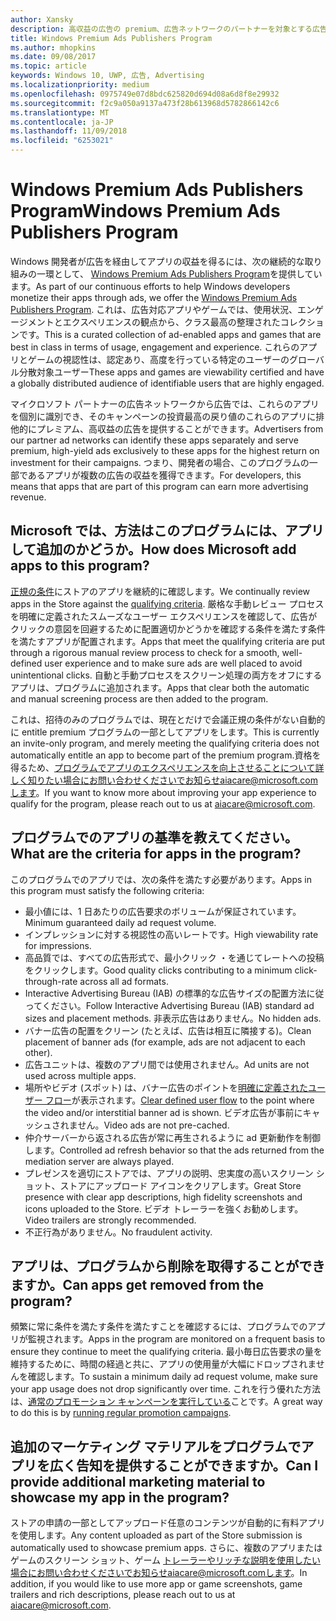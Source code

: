```yaml
---
author: Xansky
description: 高収益の広告の premium、広告ネットワークのパートナーを対象とする広告対応アプリの整理されたコレクション premium 広告の発行元のプログラムで、Windows このプログラムでのアプリは、使用状況、エンゲージメントとエクスペリエンスの観点からのクラスに最適です。
title: Windows Premium Ads Publishers Program
ms.author: mhopkins
ms.date: 09/08/2017
ms.topic: article
keywords: Windows 10, UWP, 広告, Advertising
ms.localizationpriority: medium
ms.openlocfilehash: 0975749e07d8bdc625820d694d08a6d8f8e29932
ms.sourcegitcommit: f2c9a050a9137a473f28b613968d5782866142c6
ms.translationtype: MT
ms.contentlocale: ja-JP
ms.lasthandoff: 11/09/2018
ms.locfileid: "6253021"
---
```

# <a name="windows-premium-ads-publishers-program"></a><span data-ttu-id="2b55f-105">Windows Premium Ads Publishers Program</span><span class="sxs-lookup"><span data-stu-id="2b55f-105">Windows Premium Ads Publishers Program</span></span>

<span data-ttu-id="2b55f-106">Windows 開発者が広告を経由してアプリの収益を得るには、次の継続的な取り組みの一環として、 [Windows Premium Ads Publishers Program](http://www.windowspremiumapps.com)を提供しています。</span><span class="sxs-lookup"><span data-stu-id="2b55f-106">As part of our continuous efforts to help Windows developers monetize their apps through ads, we offer the [Windows Premium Ads Publishers Program](http://www.windowspremiumapps.com).</span></span> <span data-ttu-id="2b55f-107">これは、広告対応アプリやゲームでは、使用状況、エンゲージメントとエクスペリエンスの観点から、クラス最高の整理されたコレクションです。</span><span class="sxs-lookup"><span data-stu-id="2b55f-107">This is a curated collection of ad-enabled apps and games that are best in class in terms of usage, engagement and experience.</span></span> <span data-ttu-id="2b55f-108">これらのアプリとゲームの視認性は、認定あり、高度を行っている特定のユーザーのグローバル分散対象ユーザー</span><span class="sxs-lookup"><span data-stu-id="2b55f-108">These apps and games are viewability certified and have a globally distributed audience of identifiable users that are highly engaged.</span></span>

<span data-ttu-id="2b55f-109">マイクロソフト パートナーの広告ネットワークから広告では、これらのアプリを個別に識別でき、そのキャンペーンの投資最高の戻り値のこれらのアプリに排他的にプレミアム、高収益の広告を提供することができます。</span><span class="sxs-lookup"><span data-stu-id="2b55f-109">Advertisers from our partner ad networks can identify these apps separately and serve premium, high-yield ads exclusively to these apps for the highest return on investment for their campaigns.</span></span> <span data-ttu-id="2b55f-110">つまり、開発者の場合、このプログラムの一部であるアプリが複数の広告の収益を獲得できます。</span><span class="sxs-lookup"><span data-stu-id="2b55f-110">For developers, this means that apps that are part of this program can earn more advertising revenue.</span></span>

## <a name="how-does-microsoft-add-apps-to-this-program"></a><span data-ttu-id="2b55f-111">Microsoft では、方法はこのプログラムには、アプリして追加のかどうか。</span><span class="sxs-lookup"><span data-stu-id="2b55f-111">How does Microsoft add apps to this program?</span></span> 

<span data-ttu-id="2b55f-112">[正規の条件](#what-are-the-criteria-for-apps-in-the-program)にストアのアプリを継続的に確認します。</span><span class="sxs-lookup"><span data-stu-id="2b55f-112">We continually review apps in the Store against the [qualifying criteria](#what-are-the-criteria-for-apps-in-the-program).</span></span> <span data-ttu-id="2b55f-113">厳格な手動レビュー プロセスを明確に定義されたスムーズなユーザー エクスペリエンスを確認して、広告がクリックの意図を回避するために配置適切かどうかを確認する条件を満たす条件を満たすアプリが配置されます。</span><span class="sxs-lookup"><span data-stu-id="2b55f-113">Apps that meet the qualifying criteria are put through a rigorous manual review process to check for a smooth, well-defined user experience and to make sure ads are well placed to avoid unintentional clicks.</span></span> <span data-ttu-id="2b55f-114">自動と手動プロセスをスクリーン処理の両方をオフにするアプリは、プログラムに追加されます。</span><span class="sxs-lookup"><span data-stu-id="2b55f-114">Apps that clear both the automatic and manual screening process are then added to the program.</span></span>

<span data-ttu-id="2b55f-115">これは、招待のみのプログラムでは、現在とだけで会議正規の条件がない自動的に entitle premium プログラムの一部としてアプリをします。</span><span class="sxs-lookup"><span data-stu-id="2b55f-115">This is currently an invite-only program, and merely meeting the qualifying criteria does not automatically entitle an app to become part of the premium program.</span></span><span data-ttu-id="2b55f-116">資格を得るため、プログラムでアプリのエクスペリエンスを向上させることについて詳しく知りたい場合にお問い合わせくださいでお知らせaiacare@microsoft.comします。</span><span class="sxs-lookup"><span data-stu-id="2b55f-116">If you want to know more about improving your app experience to qualify for the program, please reach out to us at aiacare@microsoft.com.</span></span>

## <a name="what-are-the-criteria-for-apps-in-the-program"></a><span data-ttu-id="2b55f-117">プログラムでのアプリの基準を教えてください。</span><span class="sxs-lookup"><span data-stu-id="2b55f-117">What are the criteria for apps in the program?</span></span>

<span data-ttu-id="2b55f-118">このプログラムでのアプリでは、次の条件を満たす必要があります。</span><span class="sxs-lookup"><span data-stu-id="2b55f-118">Apps in this program must satisfy the following criteria:</span></span>

* <span data-ttu-id="2b55f-119">最小値には、1 日あたりの広告要求のボリュームが保証されています。</span><span class="sxs-lookup"><span data-stu-id="2b55f-119">Minimum guaranteed daily ad request volume.</span></span> 
* <span data-ttu-id="2b55f-120">インプレッションに対する視認性の高いレートです。</span><span class="sxs-lookup"><span data-stu-id="2b55f-120">High viewability rate for impressions.</span></span> 
* <span data-ttu-id="2b55f-121">高品質では、すべての広告形式で、最小クリック ・を通じてレートへの投稿をクリックします。</span><span class="sxs-lookup"><span data-stu-id="2b55f-121">Good quality clicks contributing to a minimum click-through-rate across all ad formats.</span></span> 
* <span data-ttu-id="2b55f-122">Interactive Advertising Bureau (IAB) の標準的な広告サイズの配置方法に従ってください。</span><span class="sxs-lookup"><span data-stu-id="2b55f-122">Follow Interactive Advertising Bureau (IAB) standard ad sizes and placement methods.</span></span> <span data-ttu-id="2b55f-123">非表示広告はありません。</span><span class="sxs-lookup"><span data-stu-id="2b55f-123">No hidden ads.</span></span>
* <span data-ttu-id="2b55f-124">バナー広告の配置をクリーン (たとえば、広告は相互に隣接する)。</span><span class="sxs-lookup"><span data-stu-id="2b55f-124">Clean placement of banner ads (for example, ads are not adjacent to each other).</span></span>
* <span data-ttu-id="2b55f-125">広告ユニットは、複数のアプリ間では使用されません。</span><span class="sxs-lookup"><span data-stu-id="2b55f-125">Ad units are not used across multiple apps.</span></span>
* <span data-ttu-id="2b55f-126">場所やビデオ (スポット) は、バナー広告のポイントを[明確に定義されたユーザー フロー](https://blogs.windows.com/buildingapps/2017/08/31/best-practices-using-video-ads-windows-apps/)が表示されます。</span><span class="sxs-lookup"><span data-stu-id="2b55f-126">[Clear defined user flow](https://blogs.windows.com/buildingapps/2017/08/31/best-practices-using-video-ads-windows-apps/) to the point where the video and/or interstitial banner ad is shown.</span></span> <span data-ttu-id="2b55f-127">ビデオ広告が事前にキャッシュされません。</span><span class="sxs-lookup"><span data-stu-id="2b55f-127">Video ads are not pre-cached.</span></span> 
* <span data-ttu-id="2b55f-128">仲介サーバーから返される広告が常に再生されるように ad 更新動作を制御します。</span><span class="sxs-lookup"><span data-stu-id="2b55f-128">Controlled ad refresh behavior so that the ads returned from the mediation server are always played.</span></span>
* <span data-ttu-id="2b55f-129">プレゼンスを適切にストアでは、アプリの説明、忠実度の高いスクリーン ショット、ストアにアップロード アイコンをクリアします。</span><span class="sxs-lookup"><span data-stu-id="2b55f-129">Great Store presence with clear app descriptions, high fidelity screenshots and icons uploaded to the Store.</span></span> <span data-ttu-id="2b55f-130">ビデオ トレーラーを強くお勧めします。</span><span class="sxs-lookup"><span data-stu-id="2b55f-130">Video trailers are strongly recommended.</span></span>
* <span data-ttu-id="2b55f-131">不正行為がありません。</span><span class="sxs-lookup"><span data-stu-id="2b55f-131">No fraudulent activity.</span></span>

## <a name="can-apps-get-removed-from-the-program"></a><span data-ttu-id="2b55f-132">アプリは、プログラムから削除を取得することができますか。</span><span class="sxs-lookup"><span data-stu-id="2b55f-132">Can apps get removed from the program?</span></span>

<span data-ttu-id="2b55f-133">頻繁に常に条件を満たす条件を満たすことを確認するには、プログラムでのアプリが監視されます。</span><span class="sxs-lookup"><span data-stu-id="2b55f-133">Apps in the program are monitored on a frequent basis to ensure they continue to meet the qualifying criteria.</span></span> <span data-ttu-id="2b55f-134">最小毎日広告要求の量を維持するために、時間の経過と共に、アプリの使用量が大幅にドロップされませんを確認します。</span><span class="sxs-lookup"><span data-stu-id="2b55f-134">To sustain a minimum daily ad request volume, make sure your app usage does not drop significantly over time.</span></span> <span data-ttu-id="2b55f-135">これを行う優れた方法は、[通常のプロモーション キャンペーンを実行している](https://developer.microsoft.com/en-us/store/promote-your-apps)ことです。</span><span class="sxs-lookup"><span data-stu-id="2b55f-135">A great way to do this is by [running regular promotion campaigns](https://developer.microsoft.com/en-us/store/promote-your-apps).</span></span>

## <a name="can-i-provide-additional-marketing-material-to-showcase-my-app-in-the-program"></a><span data-ttu-id="2b55f-136">追加のマーケティング マテリアルをプログラムでアプリを広く告知を提供することができますか。</span><span class="sxs-lookup"><span data-stu-id="2b55f-136">Can I provide additional marketing material to showcase my app in the program?</span></span> 

<span data-ttu-id="2b55f-137">ストアの申請の一部としてアップロード任意のコンテンツが自動的に有料アプリを使用します。</span><span class="sxs-lookup"><span data-stu-id="2b55f-137">Any content uploaded as part of the Store submission is automatically used to showcase premium apps.</span></span> <span data-ttu-id="2b55f-138">さらに、複数のアプリまたはゲームのスクリーン ショット、ゲーム トレーラーやリッチな説明を使用したい場合にお問い合わせくださいでお知らせaiacare@microsoft.comします。</span><span class="sxs-lookup"><span data-stu-id="2b55f-138">In addition, if you would like to use more app or game screenshots, game trailers and rich descriptions, please reach out to us at aiacare@microsoft.com.</span></span>

